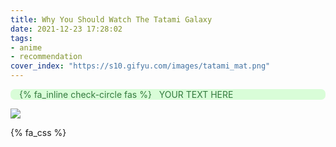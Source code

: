 ```yaml
---
title: Why You Should Watch The Tatami Galaxy
date: 2021-12-23 17:28:02
tags:
- anime
- recommendation
cover_index: "https://s10.gifyu.com/images/tatami_mat.png"
---
```


<div style='background-color:#D9FDD8; color:#337A3E; border-radius: .5em;'>
<span><p style='margin-left:1em; padding-right: 1em'>
{% fa_inline check-circle fas %} &nbsp; YOUR TEXT HERE</p></span>
</div>
<img src="opportunity_dangling.png" style="max-width: 100%; height: auto; width: auto\9;">



{% fa_css %}